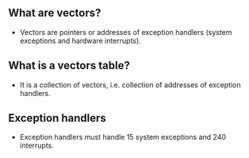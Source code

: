 ## What are vectors?
* Vectors are pointers or addresses of exception handlers (system exceptions
  and hardware interrupts).

## What is a vectors table?
* It is a collection of vectors, i.e. collection of addresses of exception
  handlers.

## Exception handlers
* Exception handlers must handle 15 system exceptions and 240 interrupts.

